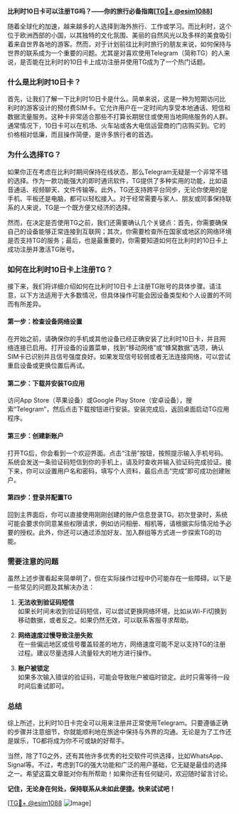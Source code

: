 **比利时10日卡可以注册TG吗？——你的旅行必备指南[[TG💪+ @esim1088](https://t.me/s/esim1088)]**

随着全球化的加速，越来越多的人选择到海外旅行、工作或学习。而比利时，这个位于欧洲西部的小国，以其独特的文化氛围、美丽的自然风光以及多样的美食吸引着来自世界各地的游客。然而，对于计划前往比利时旅行的朋友来说，如何保持与世界的联系成为一个重要的问题。尤其是对喜欢使用Telegram（简称TG）的人来说，是否能在比利时的10日卡上成功注册并使用TG成为了一个热门话题。

### **什么是比利时10日卡？**

首先，让我们了解一下比利时10日卡是什么。简单来说，这是一种为短期访问比利时的游客设计的预付费SIM卡。它允许用户在一定时间内享受本地通话、短信和数据流量服务。这种卡非常适合那些不打算长期居住或使用当地网络服务的人群。通常情况下，10日卡可以在机场、火车站或各大电信运营商的门店购买到。它的价格相对低廉，而且操作简便，是许多旅行者的首选。

### **为什么选择TG？**

如果你正在考虑在比利时期间保持在线状态，那么Telegram无疑是一个非常不错的选择。作为一款功能强大的即时通讯软件，TG提供了多种实用的功能，比如语音通话、视频聊天、文件传输等。此外，TG还支持跨平台同步，无论你使用的是手机、平板还是电脑，都可以轻松接入。对于经常需要与家人、朋友或同事保持联系的人来说，TG是一个既方便又经济的选择。

然而，在决定是否使用TG之前，我们还需要确认几个关键点：首先，你需要确保自己的设备能够正常连接到互联网；其次，你需要检查所在国家或地区的网络环境是否支持TG的服务；最后，也是最重要的，你需要知道如何在比利时的10日卡上成功注册并激活TG账号。

### **如何在比利时10日卡上注册TG？**

接下来，我们将详细介绍如何在比利时10日卡上注册TG账号的具体步骤。请注意，以下方法适用于大多数情况，但具体操作可能会因设备类型和个人设置的不同而有所差异。

#### **第一步：检查设备网络设置**
在开始之前，请确保你的手机或其他设备已经正确安装了比利时10日卡，并且网络连接已启用。打开设备的设置菜单，找到“移动网络”或“蜂窝数据”选项，确认SIM卡已识别并且信号强度良好。如果发现信号较弱或者无法连接网络，可以尝试重启设备或更换位置后再试。

#### **第二步：下载并安装TG应用**
访问App Store（苹果设备）或Google Play Store（安卓设备），搜索“Telegram”，然后点击下载按钮进行安装。安装完成后，返回桌面启动TG应用程序。

#### **第三步：创建新账户**
打开TG后，你会看到一个欢迎界面。点击“注册”按钮，按照提示输入手机号码。系统会发送一条验证码短信到你的手机上，请及时查收并输入验证码完成验证。接下来，你可以设置用户名和密码，填写个人资料，最后点击“完成”即可成功创建账户。

#### **第四步：登录并配置TG**
回到主界面后，你可以直接使用刚刚创建的账户信息登录TG。初次登录时，系统可能会要求你同意某些权限请求，例如访问相册、相机等，请根据实际情况给予必要的授权。此外，你还可以通过添加好友、加入群组等方式进一步探索TG的功能。

### **需要注意的问题**

虽然上述步骤看起来简单明了，但在实际操作过程中仍可能存在一些障碍。以下是一些常见的问题及其解决办法：

1. **无法收到验证码短信**  
   如果长时间未收到验证码短信，可以尝试更换网络环境，比如从Wi-Fi切换到移动数据，或者反之。如果仍然无效，可以联系客服寻求帮助。

2. **网络速度过慢导致注册失败**  
   在一些偏远地区或信号覆盖较差的地方，网络速度可能不足以支持TG的注册过程。建议尽量选择人流量较大的地方进行操作。

3. **账户被锁定**  
   如果多次输入错误的验证码，可能会导致账户被临时锁定。此时只需等待一段时间后重试即可。

### **总结**

综上所述，比利时10日卡完全可以用来注册并正常使用Telegram。只要遵循正确的步骤并注意细节，你就能顺利地在旅途中保持与外界的沟通。无论是为了工作还是娱乐，TG都将成为你不可或缺的好帮手。

当然，除了TG之外，还有其他许多优秀的社交软件可供选择，比如WhatsApp、Signal等。不过，考虑到TG的强大功能和广泛的用户基础，它无疑是最佳的选择之一。希望这篇文章能对你有所帮助！如果你还有任何疑问，欢迎随时留言讨论。

**记住，无论身在何处，保持联系从未如此便捷。快来试试吧！**

[[TG💪+ @esim1088](https://t.me/s/esim1088) ![Image](https://i.postimg.cc/4NQfJmqS/Snipaste-2025-05-13-00-14-12.png)]